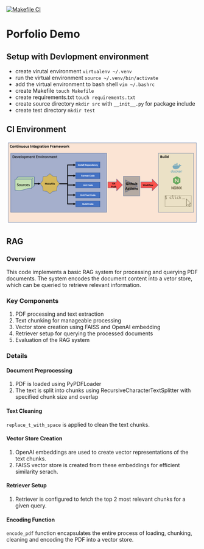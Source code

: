 [![Makefile CI](https://github.com/caca888/MLportfolio/actions/workflows/makefile.yml/badge.svg)](https://github.com/caca888/MLportfolio/actions/workflows/makefile.yml)

# Porfolio Demo 

## Setup with Devlopment environment

* create virutal environment ```virtualenv ~/.venv```
* run the virtual environment ```source ~/.venv/bin/activate```
* add the virtual environment to bash shell ```vim ~/.bashrc```
* create Makefile ```touch Makefile```
* create requirements.txt ```touch requirements.txt```
* create source directory ```mkdir src``` with ```__init__.py``` for package include
* create test directory ```mkdir test```


## CI Environment

![CI Environment](/img/CI.PNG)

## RAG
### Overview
This code implements a basic RAG system for processing and querying PDF documents. The system encodes the document content into a vetor store, which can be queried to retrieve relevant information.
### Key Components
1. PDF processing and text extraction
2. Text chunking for manageable processing
3. Vector store creation using FAISS and OpenAI embedding
4. Retriever setup for querying the processed documents
5. Evaluation of the RAG system
### Details
#### Document Preprocessing
1. PDF is loaded using PyPDFLoader
2. The text is split into chunks using RecursiveCharacterTextSplitter with specified chunk size and overlap
#### Text Cleaning
`replace_t_with_space` is applied to clean the text chunks. 
#### Vector Store Creation
1. OpenAI embeddings are used to create vector representations of the text chunks.
2. FAISS vector store is created from these embeddings for efficient similarity serach.
#### Retriever Setup
1. Retriever is configured to fetch the top 2 most relevant chunks for a given query.
#### Encoding Function
`encode_pdf` function encapsulates the entire process of loading, chunking, cleaning and encoding the PDF into a vector store.